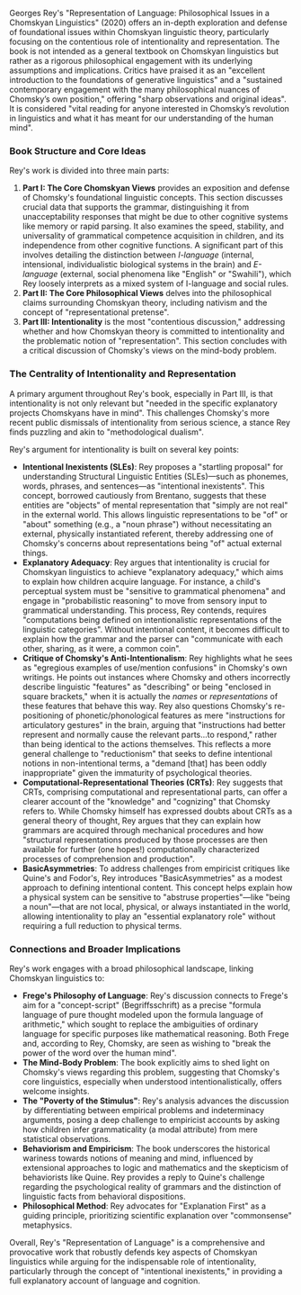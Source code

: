 Georges Rey's "Representation of Language: Philosophical Issues in a Chomskyan Linguistics" (2020) offers an in-depth exploration and defense of foundational issues within Chomskyan linguistic theory, particularly focusing on the contentious role of intentionality and representation. The book is not intended as a general textbook on Chomskyan linguistics but rather as a rigorous philosophical engagement with its underlying assumptions and implications. Critics have praised it as an "excellent introduction to the foundations of generative linguistics" and a "sustained contemporary engagement with the many philosophical nuances of Chomsky’s own position," offering "sharp observations and original ideas". It is considered "vital reading for anyone interested in Chomsky’s revolution in linguistics and what it has meant for our understanding of the human mind".

### Book Structure and Core Ideas

Rey's work is divided into three main parts:

1. **Part I: The Core Chomskyan Views** provides an exposition and defense of Chomsky's foundational linguistic concepts. This section discusses crucial data that supports the grammar, distinguishing it from unacceptability responses that might be due to other cognitive systems like memory or rapid parsing. It also examines the speed, stability, and universality of grammatical competence acquisition in children, and its independence from other cognitive functions. A significant part of this involves detailing the distinction between _I-language_ (internal, intensional, individualistic biological systems in the brain) and _E-language_ (external, social phenomena like "English" or "Swahili"), which Rey loosely interprets as a mixed system of I-language and social rules.
2. **Part II: The Core Philosophical Views** delves into the philosophical claims surrounding Chomskyan theory, including nativism and the concept of "representational pretense".
3. **Part III: Intentionality** is the most "contentious discussion," addressing whether and how Chomskyan theory is committed to intentionality and the problematic notion of "representation". This section concludes with a critical discussion of Chomsky's views on the mind-body problem.

### The Centrality of Intentionality and Representation

A primary argument throughout Rey's book, especially in Part III, is that intentionality is not only relevant but "needed in the specific explanatory projects Chomskyans have in mind". This challenges Chomsky's more recent public dismissals of intentionality from serious science, a stance Rey finds puzzling and akin to "methodological dualism".

Rey's argument for intentionality is built on several key points:

- **Intentional Inexistents (SLEs)**: Rey proposes a "startling proposal" for understanding Structural Linguistic Entities (SLEs)—such as phonemes, words, phrases, and sentences—as "intentional inexistents". This concept, borrowed cautiously from Brentano, suggests that these entities are "objects" of mental representation that "simply are not real" in the external world. This allows linguistic representations to be "of" or "about" something (e.g., a "noun phrase") without necessitating an external, physically instantiated referent, thereby addressing one of Chomsky's concerns about representations being "of" actual external things.
- **Explanatory Adequacy**: Rey argues that intentionality is crucial for Chomskyan linguistics to achieve "explanatory adequacy," which aims to explain how children acquire language. For instance, a child's perceptual system must be "sensitive to grammatical phenomena" and engage in "probabilistic reasoning" to move from sensory input to grammatical understanding. This process, Rey contends, requires "computations being defined on intentionalistic representations of the linguistic categories". Without intentional content, it becomes difficult to explain how the grammar and the parser can "communicate with each other, sharing, as it were, a common coin".
- **Critique of Chomsky's Anti-Intentionalism**: Rey highlights what he sees as "egregious examples of use/mention confusions" in Chomsky's own writings. He points out instances where Chomsky and others incorrectly describe linguistic "features" as "describing" or being "enclosed in square brackets," when it is actually the _names_ or _representations_ of these features that behave this way. Rey also questions Chomsky's re-positioning of phonetic/phonological features as mere "instructions for articulatory gestures" in the brain, arguing that "instructions had better represent and normally cause the relevant parts...to respond," rather than being identical to the actions themselves. This reflects a more general challenge to "reductionism" that seeks to define intentional notions in non-intentional terms, a "demand [that] has been oddly inappropriate" given the immaturity of psychological theories.
- **Computational-Representational Theories (CRTs)**: Rey suggests that CRTs, comprising computational and representational parts, can offer a clearer account of the "knowledge" and "cognizing" that Chomsky refers to. While Chomsky himself has expressed doubts about CRTs as a general theory of thought, Rey argues that they can explain how grammars are acquired through mechanical procedures and how "structural representations produced by those processes are then available for further (one hopes!) computationally characterized processes of comprehension and production".
- **BasicAsymmetries**: To address challenges from empiricist critiques like Quine's and Fodor's, Rey introduces "BasicAsymmetries" as a modest approach to defining intentional content. This concept helps explain how a physical system can be sensitive to "abstruse properties"—like "being a noun"—that are not local, physical, or always instantiated in the world, allowing intentionality to play an "essential explanatory role" without requiring a full reduction to physical terms.

### Connections and Broader Implications

Rey's work engages with a broad philosophical landscape, linking Chomskyan linguistics to:

- **Frege's Philosophy of Language**: Rey's discussion connects to Frege's aim for a "concept-script" (Begriffsschrift) as a precise "formula language of pure thought modeled upon the formula language of arithmetic," which sought to replace the ambiguities of ordinary language for specific purposes like mathematical reasoning. Both Frege and, according to Rey, Chomsky, are seen as wishing to "break the power of the word over the human mind".
- **The Mind-Body Problem**: The book explicitly aims to shed light on Chomsky's views regarding this problem, suggesting that Chomsky's core linguistics, especially when understood intentionalistically, offers welcome insights.
- **The "Poverty of the Stimulus"**: Rey's analysis advances the discussion by differentiating between empirical problems and indeterminacy arguments, posing a deep challenge to empiricist accounts by asking how children infer grammaticality (a modal attribute) from mere statistical observations.
- **Behaviorism and Empiricism**: The book underscores the historical wariness towards notions of meaning and mind, influenced by extensional approaches to logic and mathematics and the skepticism of behaviorists like Quine. Rey provides a reply to Quine's challenge regarding the psychological reality of grammars and the distinction of linguistic facts from behavioral dispositions.
- **Philosophical Method**: Rey advocates for "Explanation First" as a guiding principle, prioritizing scientific explanation over "commonsense" metaphysics.

Overall, Rey's "Representation of Language" is a comprehensive and provocative work that robustly defends key aspects of Chomskyan linguistics while arguing for the indispensable role of intentionality, particularly through the concept of "intentional inexistents," in providing a full explanatory account of language and cognition.